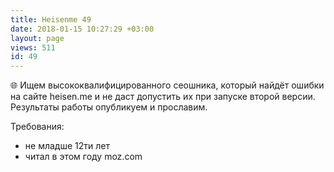 ```yaml
---
title: Heisenme 49
date: 2018-01-15 10:27:29 +03:00
layout: page
views: 511
id: 49
---
```


🌐 Ищем высококвалифицированного сеошника, который найдёт ошибки на сайте heisen.me и не даст допустить их при запуске второй версии. Результаты работы опубликуем и прославим.

Требования:
- не младше 12ти лет
- читал в этом году moz.com


